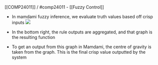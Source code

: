 [[COMP24011]] / #comp24011 - [[Fuzzy Control]]

- In mamdami fuzzy inference, we evaluate truth values based off crisp inputs
![](https://i.imgur.com/TXeK5Xp.png)


- In the bottom right, the rule outputs are aggregated, and that graph is the resulting function
- To get an output from this graph in Mamdami, the centre of gravity is taken from the graph. This is the final crisp value outputted by the system